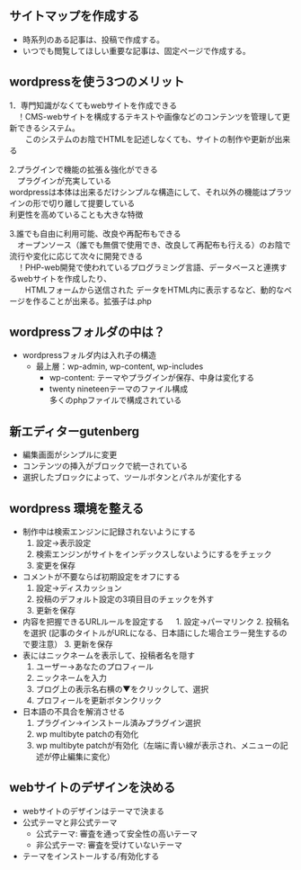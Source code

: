 ﻿## サイトマップを作成する
 - 時系列のある記事は、投稿で作成する。
 - いつでも閲覧してほしい重要な記事は、固定ページで作成する。
 
 ## wordpressを使う3つのメリット
 1．専門知識がなくてもwebサイトを作成できる  
 　！CMS-webサイトを構成するテキストや画像などのコンテンツを管理して更新できるシステム。  
 　　このシステムのお陰でHTMLを記述しなくても、サイトの制作や更新が出来る  
 
 2.プラグインで機能の拡張＆強化ができる  
 　プラグインが充実している  
   wordpressは本体は出来るだけシンプルな構造にして、それ以外の機能はプラツインの形で切り離して提要している  
   利更性を高めていることも大きな特徴  
      
 3.誰でも自由に利用可能、改良や再配布もできる  
 　オープンソース（誰でも無償で使用でき、改良して再配布も行える）のお陰で流行や変化に応じて次々に開発できる  
 　！PHP-web開発で使われているプログラミング言語、データベースと連携するwebサイトを作成したり、  
　　HTMLフォームから送信された データをHTML内に表示するなど、動的なページを作ることが出来る。拡張子は.php  
    
## wordpressフォルダの中は？
- wordpressフォルダ内は入れ子の構造  
   - 最上層：wp-admin, wp-content, wp-includes  
     - wp-content: テーマやプラグインが保存、中身は変化する  
     - twenty nineteenテーマのファイル構成  
       多くのphpファイルで構成されている  
     
## 新エディターgutenberg
   - 編集画面がシンプルに変更
   - コンテンツの挿入がブロックで統一されている
   - 選択したブロックによって、ツールボタンとパネルが変化する
   
## wordpress 環境を整える
   - 制作中は検索エンジンに記録されないようにする  
      1. 設定→表示設定  
      2. 検索エンジンがサイトをインデックスしないようにするをチェック
      3. 変更を保存
   -  コメントが不要ならば初期設定をオフにする  
      1. 設定→ディスカッション
      2. 投稿のデフォルト設定の3項目目のチェックを外す
      3. 更新を保存
   - 内容を把握できるURLルールを設定する
   　 1. 設定→パーマリンク
      2. 投稿名を選択 (記事のタイトルがURLになる、日本語にした場合エラー発生するので要注意）
      3. 更新を保存
   - 表にはニックネームを表示して、投稿者名を隠す
      1. ユーザー→あなたのプロフィール
      2. ニックネームを入力
      3. ブログ上の表示名右横の▼をクリックして、選択
      4. プロフィールを更新ボタンクリック
   - 日本語の不具合を解消させる
      1. プラグイン→インストール済みプラグイン選択
      2. wp multibyte patchの有効化
      3. wp multibyte patchが有効化（左端に青い線が表示され、メニューの記述が停止編集に変化）
      
## webサイトのデザインを決める
   - webサイトのデザインはテーマで決まる
   - 公式テーマと非公式テーマ
      - 公式テーマ: 審査を通って安全性の高いテーマ
      - 非公式テーマ: 審査を受けていないテーマ
   - テーマをインストールする/有効化する   
 
 
  
